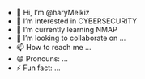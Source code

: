 - 👋 Hi, I’m @haryMelkiz
- 👀 I’m interested in CYBERSECURITY
- 🌱 I’m currently learning NMAP
- 💞️ I’m looking to collaborate on ...
- 📫 How to reach me ...
- 😄 Pronouns: ...
- ⚡ Fun fact: ...

<!---
haryMelkiz/haryMelkiz is a ✨ special ✨ repository because its `README.md` (this file) appears on your GitHub profile.
You can click the Preview link to take a look at your changes.
--->
